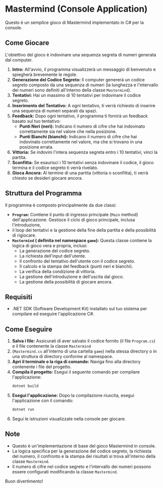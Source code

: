 # Mastermind (Console Application)

Questo è un semplice gioco di Mastermind implementato in C# per la console.

## Come Giocare

L'obiettivo del gioco è indovinare una sequenza segreta di numeri generata dal computer.

1.  **Intro:** All'avvio, il programma visualizzerà un messaggio di benvenuto e spiegherà brevemente le regole.
2.  **Generazione del Codice Segreto:** Il computer genererà un codice segreto composto da una sequenza di numeri (la lunghezza e l'intervallo dei numeri sono definiti all'interno della classe `Mastermind`).
3.  **Tentativi:** Hai un massimo di 10 tentativi per indovinare il codice segreto.
4.  **Inserimento del Tentativo:** A ogni tentativo, ti verrà richiesto di inserire una sequenza di numeri separati da spazi.
5.  **Feedback:** Dopo ogni tentativo, il programma ti fornirà un feedback basato sul tuo tentativo:
    * **Punti Neri (neri):** Indicano il numero di cifre che hai indovinato correttamente sia nel valore che nella posizione.
    * **Punti Bianchi (bianchi):** Indicano il numero di cifre che hai indovinato correttamente nel valore, ma che si trovano in una posizione errata.
6.  **Vittoria:** Se indovini l'intera sequenza segreta entro i 10 tentativi, vinci la partita.
7.  **Sconfitta:** Se esaurisci i 10 tentativi senza indovinare il codice, il gioco termina e il codice segreto ti verrà rivelato.
8.  **Gioca Ancora:** Al termine di una partita (vittoria o sconfitta), ti verrà chiesto se desideri giocare ancora.

## Struttura del Programma

Il programma è composto principalmente da due classi:

* **`Program`:** Contiene il punto di ingresso principale (`Main` method) dell'applicazione. Gestisce il ciclo di gioco principale, inclusa l'introduzione,
* il loop dei tentativi e la gestione della fine della partita e della possibilità di rigiocare.
* **`Mastermind` ( definita nel namespace `game`):** Questa classe contiene la logica di gioco vera e propria, inclusi:
    * La generazione del codice segreto.
    * La richiesta dell'input dell'utente.
    * Il confronto del tentativo dell'utente con il codice segreto.
    * Il calcolo e la stampa del feedback (punti neri e bianchi).
    * La verifica della condizione di vittoria.
    * La gestione dell'introduzione e dell'uscita dal gioco.
    * La gestione della possibilità di giocare ancora.

## Requisiti

* .NET SDK (Software Development Kit) installato sul tuo sistema per compilare ed eseguire l'applicazione C#.

## Come Eseguire

1.  **Salva i file:** Assicurati di aver salvato il codice fornito (il file `Program.cs`) e il file contenente la classe `Mastermind`
2.  (`Mastermind.cs` all'interno di una cartella `game`) nella stessa directory o in una struttura di directory conforme al namespace.
3.  **Apri il terminale o la riga di comando:** Naviga fino alla directory contenente i file del progetto.
4.  **Compila il progetto:** Esegui il seguente comando per compilare l'applicazione:
    ```bash
    dotnet build
    ```
5.  **Esegui l'applicazione:** Dopo la compilazione riuscita, esegui l'applicazione con il comando:
    ```bash
    dotnet run
    ```
6.  Segui le istruzioni visualizzate nella console per giocare.

## Note

* Questo è un'implementazione di base del gioco Mastermind in console.
* La logica specifica per la generazione del codice segreto, la richiesta del numero, il confronto e la stampa dei risultati si trova all'interno della classe `Mastermind`.
* Il numero di cifre nel codice segreto e l'intervallo dei numeri possono essere configurati modificando la classe `Mastermind`.

Buon divertimento!

